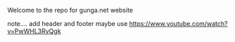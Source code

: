 Welcome to the repo for gunga.net website

note.... add header and footer
maybe use https://www.youtube.com/watch?v=PwWHL3RyQgk
